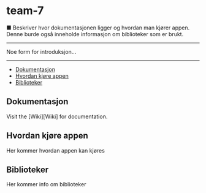 <h1> team-7 </h1>
■ Beskriver hvor dokumentasjonen ligger og hvordan man kjører
appen. Denne burde også inneholde informasjon om biblioteker
som er brukt.

***

Noe form for introduksjon...

***

* [Dokumentasjon](#dokumentasjon)
* [Hvordan kjøre appen](#hvordan-kjøre-appen)
* [Biblioteker](#biblioteker)


## Dokumentasjon

Visit the [Wiki][Wiki] for documentation.

## Hvordan kjøre appen

Her kommer hvordan appen kan kjøres

## Biblioteker

Her kommer info om biblioteker
